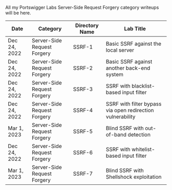 All my Portswigger Labs Server-Side Request Forgery category writeups will be here.

Date	 	  | Category                       | Directory Name | Lab Title
--------------|--------------------------------|----------------|----------------------
Dec 24, 2022  | Server-Side Request Forgery    | SSRF-1         | Basic SSRF against the local server
Dec 24, 2022  | Server-Side Request Forgery    | SSRF-2         | Basic SSRF against another back-end system
Dec 24, 2022  | Server-Side Request Forgery    | SSRF-3         | SSRF with blacklist-based input filter
Dec 24, 2022  | Server-Side Request Forgery    | SSRF-4         | SSRF with filter bypass via open redirection vulnerability
Mar 1, 2023   | Server-Side Request Forgery    | SSRF-5         | Blind SSRF with out-of-band detection
Dec 24, 2022  | Server-Side Request Forgery    | SSRF-6         | SSRF with whitelist-based input filter
Mar 1, 2023   | Server-Side Request Forgery    | SSRF-7         | Blind SSRF with Shellshock exploitation